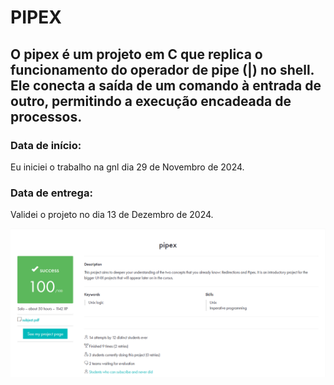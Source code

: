 # PIPEX
## O pipex é um projeto em C que replica o funcionamento do operador de pipe (|) no shell. Ele conecta a saída de um comando à entrada de outro, permitindo a execução encadeada de processos.

### Data de início:
Eu iniciei o trabalho na gnl dia 29 de Novembro de 2024.
### Data de entrega:
Validei o projeto no dia 13 de Dezembro de 2024.

![print_intra](assets/pipex.png)
